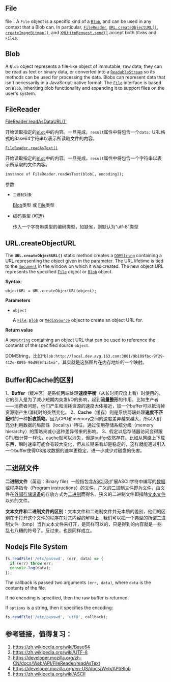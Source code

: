 ## File

file：A `File` object is a specific kind of a [`Blob`](https://developer.mozilla.org/en-US/docs/Web/API/Blob), and can be used in any context that a Blob can. In particular, [`FileReader`](https://developer.mozilla.org/en-US/docs/Web/API/FileReader), [`URL.createObjectURL()`](https://developer.mozilla.org/en-US/docs/Web/API/URL/createObjectURL), [`createImageBitmap()`](https://developer.mozilla.org/en-US/docs/Web/API/ImageBitmapFactories/createImageBitmap), and [`XMLHttpRequest.send()`](https://developer.mozilla.org/en-US/docs/Web/API/XMLHttpRequest#send()) accept both `Blob`s and `File`s. 



## Blob

A `Blob` object represents a file-like object of immutable, raw data; they can be read as text or binary data, or converted into a [`ReadableStream`](https://developer.mozilla.org/en-US/docs/Web/API/ReadableStream) so its methods can be used for processing the data. Blobs can represent data that isn't necessarily in a JavaScript-native format. The [`File`](https://developer.mozilla.org/en-US/docs/Web/API/File) interface is based on `Blob`, inheriting blob functionality and expanding it to support files on the user's system. 



## FileReader

[FileReader.readAsDataURL()`](https://developer.mozilla.org/zh-CN/docs/Web/API/FileReader/readAsDataURL)

开始读取指定的[`Blob`](https://developer.mozilla.org/zh-CN/docs/Web/API/Blob)中的内容。一旦完成，`result`属性中将包含一个`data:` URL格式的Base64字符串以表示所读取文件的内容。

[`FileReader.readAsText()`](https://developer.mozilla.org/zh-CN/docs/Web/API/FileReader/readAsText)

开始读取指定的[`Blob`](https://developer.mozilla.org/zh-CN/docs/Web/API/Blob)中的内容。一旦完成，`result`属性中将包含一个字符串以表示所读取的文件内容。

```
instance of FileReader.readAsText(blob[, encoding]);
```

参数

- `二进制对象`

  [Blob](https://developer.mozilla.org/zh-CN/docs/Web/API/Blob)类型 或 [File](https://developer.mozilla.org/zh-CN/docs/Web/API/File)类型

- 编码类型  (可选)

  传入一个字符串类型的编码类型，如缺省，则默认为“utf-8”类型



## URL.createObjectURL

 The **`URL.createObjectURL()`** static method creates a [`DOMString`](https://developer.mozilla.org/en-US/docs/Web/API/DOMString) containing a URL representing the object given in the parameter. The URL lifetime is tied to the [`document`](https://developer.mozilla.org/en-US/docs/Web/API/Document) in the window on which it was created. The new object URL represents the specified [`File`](https://developer.mozilla.org/en-US/docs/Web/API/File) object or [`Blob`](https://developer.mozilla.org/en-US/docs/Web/API/Blob) object. 

**Syntax**:

```
objectURL = URL.createObjectURL(object);
```

**Parameters**

- `object`

  A [`File`](https://developer.mozilla.org/en-US/docs/Web/API/File), [`Blob`](https://developer.mozilla.org/en-US/docs/Web/API/Blob) or [`MediaSource`](https://developer.mozilla.org/en-US/docs/Web/API/MediaSource) object to create an object URL for.

**Return value**

A [`DOMString`](https://developer.mozilla.org/en-US/docs/Web/API/DOMString) containing an object URL that can be used to reference the contents of the specified source `object`.

DOMString，比如`"blob:http://local.dev.avg.163.com:3001/9b109fbc-9f29-412e-8095-96d968f1a1ea"`，其实就是这张图片在内存地址的一个映射。


## Buffer和Cache的区别

1、**Buffer**（缓冲区）是系统两端处理**速度平衡**（从长时间尺度上看）时使用的。它的引入是为了减小短期内突发I/O的影响，起到**流量整形**的作用。比如生产者——消费者问题，他们产生和消耗资源的速度大体接近，加一个buffer可以抵消掉资源刚产生/消耗时的突然变化。
2、**Cache**（缓存）则是系统两端处理**速度不匹配**时的一种**折衷策略**。因为CPU和memory之间的速度差异越来越大，所以人们充分利用数据的局部性（locality）特征，通过使用存储系统分级（memory hierarchy）的策略来减小这种差异带来的影响。
3、假定以后存储器访问变得跟CPU做计算一样快，cache就可以消失，但是buffer依然存在。比如从网络上下载东西，瞬时速率可能会有较大变化，但从长期来看却是稳定的，这样就能通过引入一个buffer使得OS接收数据的速率更稳定，进一步减少对磁盘的伤害。



 ## 二进制文件

**二进制文件**（英语：Binary file）一般指包含[ASCII](https://zh.wikipedia.org/wiki/ASCII)及扩展ASCII字符中编写的[数据](https://zh.wikipedia.org/wiki/数据)或程序指令（Program instructions）的文件。广义的二进制文件即为[文件](https://zh.wikipedia.org/wiki/電腦檔案)，由文件在[外部](https://zh.wikipedia.org/w/index.php?title=外部儲存裝置&action=edit&redlink=1)[存储设备](https://zh.wikipedia.org/wiki/存储设备)的存放方式为[二进制](https://zh.wikipedia.org/wiki/二进制)而得名。狭义的二进制文件即指除[文本文件](https://zh.wikipedia.org/wiki/文本文件)以外的文件。 

**文本文件和二进制文件的区别**：文本文件和二进制文件并无本质的差别，他们的区别在于打开这个文件的程序在对其内容的解释上，我们可以把一个典型的所谓二进制文件（bmp）当作文本文件来打开，是同样可以的，只是得到的内容就是一些乱七八糟的符号了。反过来，也是同样成立。 


## Nodejs File System

```js
fs.readFile('/etc/passwd', (err, data) => {
  if (err) throw err;
  console.log(data);
});
```

The callback is passed two arguments `(err, data)`, where `data` is the contents of the file.

If no encoding is specified, then the raw buffer is returned.

If `options` is a string, then it specifies the encoding:

```js
fs.readFile('/etc/passwd', 'utf8', callback);
```







## 参考链接，值得复习：

1.  https://zh.wikipedia.org/wiki/Base64 
2.  https://zh.wikipedia.org/wiki/UTF-8 
3.  https://developer.mozilla.org/zh-CN/docs/Web/API/FileReader/readAsText 
4.  https://developer.mozilla.org/en-US/docs/Web/API/Blob 
5.   https://zh.wikipedia.org/wiki/ASCII 

   



